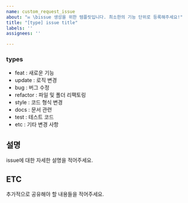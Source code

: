 ```yaml
---
name: custom_request_issue
about: "✉️ \bissue 생성을 위한 템플릿입니다. 최소한의 기능 단위로 등록해주세요!"
title: "[type] issue title"
labels: ''
assignees: ''

---
```


### types
- feat : 새로운 기능
- update : 로직 변경
- bug : 버그 수정
- refactor : 파일 및 폴더 리팩토링
- style : 코드 형식 변경
- docs : 문서 관련
- test : 테스트 코드
- etc : 기타 변경 사항

## 설명
issue에 대한 자세한 설명을 적어주세요.

## ETC
추가적으로 공유해야 할 내용들을 적어주세요.
